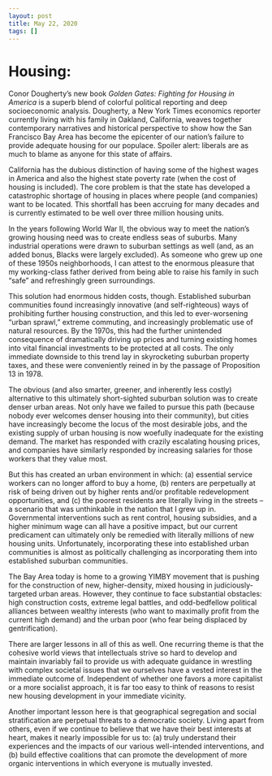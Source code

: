 ```yaml
---
layout: post
title: May 22, 2020
tags: []
---
```


# Housing:
Conor Dougherty’s new book *Golden Gates: Fighting for Housing in America* is a superb blend of colorful political reporting and deep socioeconomic analysis.  Dougherty, a New York Times economics reporter currently living with his family in Oakland, California, weaves together contemporary narratives and historical perspective to show how the San Francisco Bay Area has become the epicenter of our nation’s failure to provide adequate housing for our populace.  Spoiler alert: liberals are as much to blame as anyone for this state of affairs.

California has the dubious distinction of having some of the highest wages in America and also the highest state poverty rate (when the cost of housing is included).  The core problem is that the state has developed a catastrophic shortage of housing in places where people (and companies) want to be located.  This shortfall has been accruing for many decades and is currently estimated to be well over three million housing units.

In the years following World War II, the obvious way to meet the nation’s growing housing need was to create endless seas of suburbs.  Many industrial operations were drawn to suburban settings as well (and, as an added bonus, Blacks were largely excluded).  As someone who grew up one of these 1950s neighborhoods, I can attest to the enormous pleasure that my working-class father derived from being able to raise his family in such “safe” and refreshingly green surroundings.

This solution had enormous hidden costs, though.  Established suburban communities found increasingly innovative (and self-righteous) ways of prohibiting further housing construction, and this led to ever-worsening “urban sprawl,” extreme commuting, and increasingly problematic use of natural resources.  By the 1970s, this had the further unintended consequence of dramatically driving up prices and turning existing homes into vital financial investments to be protected at all costs.  The only immediate downside to this trend lay in skyrocketing suburban property taxes, and these were conveniently reined in by the passage of Proposition 13 in 1978.

The obvious (and also smarter, greener, and inherently less costly) alternative to this ultimately short-sighted suburban solution was to create denser urban areas.  Not only have we failed to pursue this path (because nobody ever welcomes denser housing into their community), but cities have increasingly become the locus of the most desirable jobs, and the existing supply of urban housing is now woefully inadequate for the existing demand.  The market has responded with crazily escalating housing prices, and companies have similarly responded by increasing salaries for those workers that they value most.

But this has created an urban environment in which: (a) essential service workers can no longer afford to buy a home, (b) renters are perpetually at risk of being driven out by higher rents and/or profitable redevelopment opportunities, and (c) the poorest residents are literally living in the streets – a scenario that was unthinkable in the nation that I grew up in.  Governmental interventions such as rent control, housing subsidies, and a higher minimum wage can all have a positive impact, but our current predicament can ultimately only be remedied with literally millions of new housing units.  Unfortunately, incorporating these into established urban communities is almost as politically challenging as incorporating them into established suburban communities.

The Bay Area today is home to a growing YIMBY movement that is pushing for the construction of new, higher-density, mixed housing in judiciously-targeted urban areas.  However, they continue to face substantial obstacles: high construction costs, extreme legal battles, and odd-bedfellow political alliances between wealthy interests (who want to maximally profit from the current high demand) and the urban poor (who fear being displaced by gentrification).

There are larger lessons in all of this as well.  One recurring theme is that the cohesive world views that intellectuals strive so hard to develop and maintain invariably fail to provide us with adequate guidance in wrestling with complex societal issues that we ourselves have a vested interest in the immediate outcome of.   Independent of whether one favors a more capitalist or a more socialist approach, it is far too easy to think of reasons to resist new housing development in your immediate vicinity.

Another important lesson here is that geographical segregation and social stratification are perpetual threats to a democratic society.  Living apart from others, even if we continue to believe that we have their best interests at heart, makes it nearly impossible for us to: (a) truly understand their experiences and the impacts of our various well-intended interventions, and (b) build effective coalitions that can promote the development of more organic interventions in which everyone is mutually invested.
